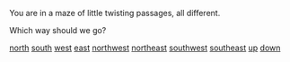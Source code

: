 You are in a maze of little twisting passages, all different.

Which way should we go?

[north](../maze1/maze1.md)
[south](../maze1/maze1.md)
[west](../maze5/maze5.md)
[east](../maze1/maze1.md)
[northwest](../maze1/maze1.md)
[northeast](../maze1/maze1.md)
[southwest](../maze1/maze1.md)
[southeast](../maze1/maze1.md)
[up](../maze1/maze1.md)
[down](../maze1/maze1.md)
